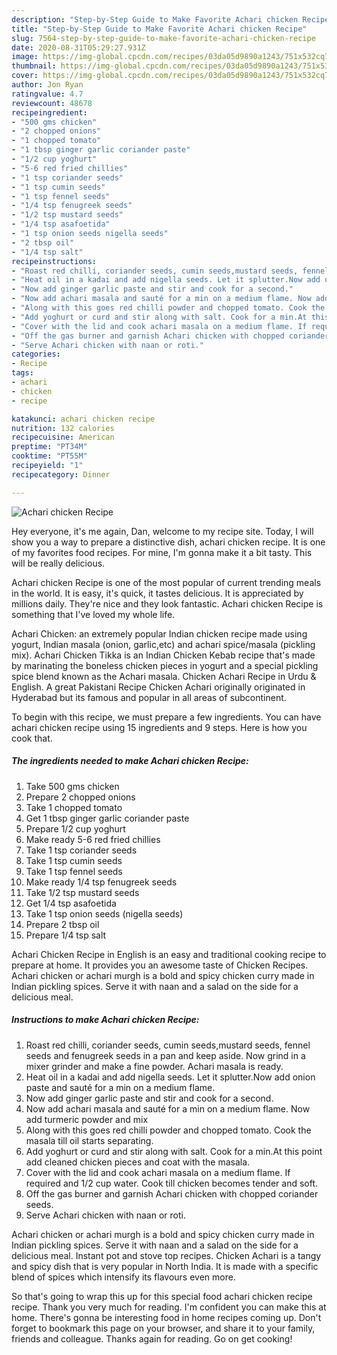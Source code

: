 ```yaml
---
description: "Step-by-Step Guide to Make Favorite Achari chicken Recipe"
title: "Step-by-Step Guide to Make Favorite Achari chicken Recipe"
slug: 7564-step-by-step-guide-to-make-favorite-achari-chicken-recipe
date: 2020-08-31T05:29:27.931Z
image: https://img-global.cpcdn.com/recipes/03da05d9890a1243/751x532cq70/achari-chicken-recipe-recipe-main-photo.jpg
thumbnail: https://img-global.cpcdn.com/recipes/03da05d9890a1243/751x532cq70/achari-chicken-recipe-recipe-main-photo.jpg
cover: https://img-global.cpcdn.com/recipes/03da05d9890a1243/751x532cq70/achari-chicken-recipe-recipe-main-photo.jpg
author: Jon Ryan
ratingvalue: 4.7
reviewcount: 48678
recipeingredient:
- "500 gms chicken"
- "2 chopped onions"
- "1 chopped tomato"
- "1 tbsp ginger garlic coriander paste"
- "1/2 cup yoghurt"
- "5-6 red fried chillies"
- "1 tsp coriander seeds"
- "1 tsp cumin seeds"
- "1 tsp fennel seeds"
- "1/4 tsp fenugreek seeds"
- "1/2 tsp mustard seeds"
- "1/4 tsp asafoetida"
- "1 tsp onion seeds nigella seeds"
- "2 tbsp oil"
- "1/4 tsp salt"
recipeinstructions:
- "Roast red chilli, coriander seeds, cumin seeds,mustard seeds, fennel seeds and fenugreek seeds in a pan and keep aside. Now grind in a mixer grinder and make a fine powder. Achari masala is ready."
- "Heat oil in a kadai and add nigella seeds. Let it splutter.Now add onion paste and sauté for a min on a medium flame."
- "Now add ginger garlic paste and stir and cook for a second."
- "Now add achari masala and sauté for a min on a medium flame. Now add turmeric powder and mix"
- "Along with this goes red chilli powder and chopped tomato. Cook the masala till oil starts separating."
- "Add yoghurt or curd and stir along with salt. Cook for a min.At this point add cleaned chicken pieces and coat with the masala."
- "Cover with the lid and cook achari masala on a medium flame. If required and 1/2 cup water. Cook till chicken becomes tender and soft."
- "Off the gas burner and garnish Achari chicken with chopped coriander seeds."
- "Serve Achari chicken with naan or roti."
categories:
- Recipe
tags:
- achari
- chicken
- recipe

katakunci: achari chicken recipe 
nutrition: 132 calories
recipecuisine: American
preptime: "PT34M"
cooktime: "PT55M"
recipeyield: "1"
recipecategory: Dinner

---
```



![Achari chicken Recipe](https://img-global.cpcdn.com/recipes/03da05d9890a1243/751x532cq70/achari-chicken-recipe-recipe-main-photo.jpg)

Hey everyone, it's me again, Dan, welcome to my recipe site. Today, I will show you a way to prepare a distinctive dish, achari chicken recipe. It is one of my favorites food recipes. For mine, I'm gonna make it a bit tasty. This will be really delicious.

Achari chicken Recipe is one of the most popular of current trending meals in the world. It is easy, it's quick, it tastes delicious. It is appreciated by millions daily. They're nice and they look fantastic. Achari chicken Recipe is something that I've loved my whole life.

Achari Chicken: an extremely popular Indian chicken recipe made using yogurt, Indian masala (onion, garlic,etc) and achari spice/masala (pickling mix). Achari Chicken Tikka is an Indian Chicken Kebab recipe that&#39;s made by marinating the boneless chicken pieces in yogurt and a special pickling spice blend known as the Achari masala. Chicken Achari Recipe in Urdu &amp; English. A great Pakistani Recipe Chicken Achari originally originated in Hyderabad but its famous and popular in all areas of subcontinent.


To begin with this recipe, we must prepare a few ingredients. You can have achari chicken recipe using 15 ingredients and 9 steps. Here is how you cook that.

<!--inarticleads1-->

##### The ingredients needed to make Achari chicken Recipe:

1. Take 500 gms chicken
1. Prepare 2 chopped onions
1. Take 1 chopped tomato
1. Get 1 tbsp ginger garlic coriander paste
1. Prepare 1/2 cup yoghurt
1. Make ready 5-6 red fried chillies
1. Take 1 tsp coriander seeds
1. Take 1 tsp cumin seeds
1. Take 1 tsp fennel seeds
1. Make ready 1/4 tsp fenugreek seeds
1. Take 1/2 tsp mustard seeds
1. Get 1/4 tsp asafoetida
1. Take 1 tsp onion seeds (nigella seeds)
1. Prepare 2 tbsp oil
1. Prepare 1/4 tsp salt


Achari Chicken Recipe in English is an easy and traditional cooking recipe to prepare at home. It provides you an awesome taste of Chicken Recipes. Achari chicken or achari murgh is a bold and spicy chicken curry made in Indian pickling spices. Serve it with naan and a salad on the side for a delicious meal. 

<!--inarticleads2-->

##### Instructions to make Achari chicken Recipe:

1. Roast red chilli, coriander seeds, cumin seeds,mustard seeds, fennel seeds and fenugreek seeds in a pan and keep aside. Now grind in a mixer grinder and make a fine powder. Achari masala is ready.
1. Heat oil in a kadai and add nigella seeds. Let it splutter.Now add onion paste and sauté for a min on a medium flame.
1. Now add ginger garlic paste and stir and cook for a second.
1. Now add achari masala and sauté for a min on a medium flame. Now add turmeric powder and mix
1. Along with this goes red chilli powder and chopped tomato. Cook the masala till oil starts separating.
1. Add yoghurt or curd and stir along with salt. Cook for a min.At this point add cleaned chicken pieces and coat with the masala.
1. Cover with the lid and cook achari masala on a medium flame. If required and 1/2 cup water. Cook till chicken becomes tender and soft.
1. Off the gas burner and garnish Achari chicken with chopped coriander seeds.
1. Serve Achari chicken with naan or roti.


Achari chicken or achari murgh is a bold and spicy chicken curry made in Indian pickling spices. Serve it with naan and a salad on the side for a delicious meal. Instant pot and stove top recipes. Chicken Achari is a tangy and spicy dish that is very popular in North India. It is made with a specific blend of spices which intensify its flavours even more. 

So that's going to wrap this up for this special food achari chicken recipe recipe. Thank you very much for reading. I'm confident you can make this at home. There's gonna be interesting food in home recipes coming up. Don't forget to bookmark this page on your browser, and share it to your family, friends and colleague. Thanks again for reading. Go on get cooking!
